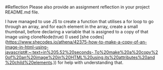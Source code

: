 #Reflection
Please also provide an assignment reflection in your project README.md file.

I have managed to use JS to create a function that utilises a for loop to go through an array, and for each element in the array, create a small thumbnail, before declaring a variable that is assigned to a copy of that image using cloneNode(true) (I used [she codes] (https://www.shecodes.io/athena/42375-how-to-make-a-copy-of-an-image-in-html-using-javascript#:~:text=in%205.52%20seconds-,To%20make%20a%20copy%20of%20an%20image%20in%20HTML%20using,its%20attributes%20and%20child%20elements.)) for help with understanding that.
